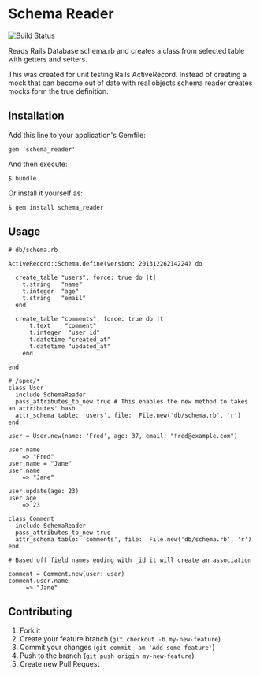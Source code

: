# Schema Reader
[![Build Status](https://travis-ci.org/zeisler/schema_reader.png?branch=master)](https://travis-ci.org/zeisler/schema_reader)

Reads Rails Database schema.rb and creates a class from selected table with getters and setters.

This was created for unit testing Rails ActiveRecord. Instead of creating a mock that can
become out of date with real objects schema reader creates mocks form the true definition.

## Installation

Add this line to your application's Gemfile:

    gem 'schema_reader'

And then execute:

    $ bundle

Or install it yourself as:

    $ gem install schema_reader

## Usage

    # db/schema.rb

    ActiveRecord::Schema.define(version: 20131226214224) do

      create_table "users", force: true do |t|
        t.string   "name"
        t.integer  "age"
        t.string   "email"
      end

      create_table "comments", force: true do |t|
          t.text    "comment"
          t.integer  "user_id"
          t.datetime "created_at"
          t.datetime "updated_at"
        end

    end

    # /spec/*
    class User
      include SchemaReader
      pass_attributes_to_new true # This enables the new method to takes an attributes' hash
      attr_schema table: 'users', file:  File.new('db/schema.rb', 'r')
    end

    user = User.new(name: 'Fred', age: 37, email: "fred@example.com")

    user.name
        => "Fred"
    user.name = "Jane"
    user.name
        => "Jane"

    user.update(age: 23)
    user.age
        => 23

    class Comment
      include SchemaReader
      pass_attributes_to_new true
      attr_schema table: 'comments', file:  File.new('db/schema.rb', 'r')
    end

    # Based off field names ending with _id it will create an association

    comment = Comment.new(user: user)
    comment.user.name
         => "Jane"


## Contributing

1. Fork it
2. Create your feature branch (`git checkout -b my-new-feature`)
3. Commit your changes (`git commit -am 'Add some feature'`)
4. Push to the branch (`git push origin my-new-feature`)
5. Create new Pull Request